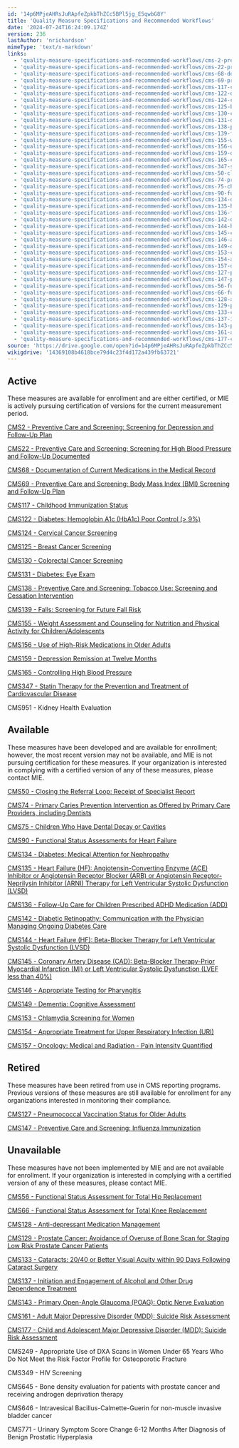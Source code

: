 ```yaml
---
id: '14p6MPjeAHRsJuRApfeZpkbThZCc5BPl5jg_E5qwbG8Y'
title: 'Quality Measure Specifications and Recommended Workflows'
date: '2024-07-24T16:24:09.174Z'
version: 236
lastAuthor: 'nrichardson'
mimeType: 'text/x-markdown'
links:
  - 'quality-measure-specifications-and-recommended-workflows/cms-2-preventive-care-and-screening-screening-for-depression-and-follow-up-plan-workflow.md'
  - 'quality-measure-specifications-and-recommended-workflows/cms-22-preventive-care-and-screening-screening-for-high-blood-pressure-and-follow-up-documented.md'
  - 'quality-measure-specifications-and-recommended-workflows/cms-68-documentation-of-current-medications-in-the-medical-record.md'
  - 'quality-measure-specifications-and-recommended-workflows/cms-69-preventive-care-and-screening-body-mass-index-bmi-screening-and-follow-up-plan.md'
  - 'quality-measure-specifications-and-recommended-workflows/cms-117-childhood-immunization-status.md'
  - 'quality-measure-specifications-and-recommended-workflows/cms-122-diabetes-hemoglobin-a1c-hba1c-poor-control-greater9.md'
  - 'quality-measure-specifications-and-recommended-workflows/cms-124-cervical-cancer-screening.md'
  - 'quality-measure-specifications-and-recommended-workflows/cms-125-breast-cancer-screening.md'
  - 'quality-measure-specifications-and-recommended-workflows/cms-130-colorectal-cancer-screening.md'
  - 'quality-measure-specifications-and-recommended-workflows/cms-131-diabetes-eye-exam.md'
  - 'quality-measure-specifications-and-recommended-workflows/cms-138-preventive-care-and-screening-tobacco-use-screening-and-cessation-intervention.md'
  - 'quality-measure-specifications-and-recommended-workflows/cms-139-falls-screening-for-future-fall-risk.md'
  - 'quality-measure-specifications-and-recommended-workflows/cms-155-weight-assessment-and-counseling-for-nutrition-and-physical-activity-for-children-and-adolescents.md'
  - 'quality-measure-specifications-and-recommended-workflows/cms-156-use-of-high-risk-medications-in-the-elderly.md'
  - 'quality-measure-specifications-and-recommended-workflows/cms-159-depression-remission-at-twelve-months.md'
  - 'quality-measure-specifications-and-recommended-workflows/cms-165-controlling-high-blood-pressure.md'
  - 'quality-measure-specifications-and-recommended-workflows/cms-347-statin-therapy-for-the-prevention-and-treatment-of-cardiovascular-disease.md'
  - 'quality-measure-specifications-and-recommended-workflows/cms-50-closing-the-referral-loop-receipt-of-specialist-report.md'
  - 'quality-measure-specifications-and-recommended-workflows/cms-74-primary-caries-prevention-intervention-as-offered-by-primary-care-providers-including-dentists.md'
  - 'quality-measure-specifications-and-recommended-workflows/cms-75-children-who-have-dental-decay-or-cavities.md'
  - 'quality-measure-specifications-and-recommended-workflows/cms-90-functional-status-assessments-for-congestive-heart-failure.md'
  - 'quality-measure-specifications-and-recommended-workflows/cms-134-diabetes-medical-attention-for-nephropathy.md'
  - 'quality-measure-specifications-and-recommended-workflows/cms-135-heart-failure-hf-angiotensin-converting-enzyme-ace-inhibitor-or-angiotensin-receptor-blocker-arb-therapy-for-left-ventricular-systolic-dysfunction-lvsd.md'
  - 'quality-measure-specifications-and-recommended-workflows/cms-136-follow-up-care-for-children-prescribed-adhd-medication-add.md'
  - 'quality-measure-specifications-and-recommended-workflows/cms-142-diabetic-retinopathy-communication-with-the-physician-managing-ongoing-diabetes-care.md'
  - 'quality-measure-specifications-and-recommended-workflows/cms-144-heart-failure-hf-beta-blocker-therapy-for-left-ventricular-systolic-dysfunction-lvsd.md'
  - 'quality-measure-specifications-and-recommended-workflows/cms-145-coronary-artery-disease-cad-beta-blocker-therapy-prior-myocardial-infarction-mi-or-left-ventricular-systolic-dysfunction-lvef-less40.md'
  - 'quality-measure-specifications-and-recommended-workflows/cms-146-appropriate-testing-for-children-with-pharyngitis.md'
  - 'quality-measure-specifications-and-recommended-workflows/cms-149-dementia-cognitive-assessment.md'
  - 'quality-measure-specifications-and-recommended-workflows/cms-153-chlamydia-screening-for-women.md'
  - 'quality-measure-specifications-and-recommended-workflows/cms-154-appropriate-treatment-for-children-with-upper-respiratory-infection-uri.md'
  - 'quality-measure-specifications-and-recommended-workflows/cms-157-oncology-medical-and-radiation-pain-intensity-quantified.md'
  - 'quality-measure-specifications-and-recommended-workflows/cms-127-pneumococcal-vaccination-status-for-older-adults.md'
  - 'quality-measure-specifications-and-recommended-workflows/cms-147-preventive-care-and-screening-influenza-immunization.md'
  - 'quality-measure-specifications-and-recommended-workflows/cms-56-functional-status-assessment-for-total-hip-replacement.md'
  - 'quality-measure-specifications-and-recommended-workflows/cms-66-functional-status-assessment-for-total-knee-replacement.md'
  - 'quality-measure-specifications-and-recommended-workflows/cms-128-anti-depressant-medication-management.md'
  - 'quality-measure-specifications-and-recommended-workflows/cms-129-prostate-cancer-avoidance-of-overuse-of-bone-scan-for-staging-low-risk-prostate-cancer-patients.md'
  - 'quality-measure-specifications-and-recommended-workflows/cms-133-cataracts-20-40-or-better-visual-acuity-within-90-days-following-cataract-surgery.md'
  - 'quality-measure-specifications-and-recommended-workflows/cms-137-initiation-and-engagement-of-alcohol-and-other-drug-dependence-treatment.md'
  - 'quality-measure-specifications-and-recommended-workflows/cms-143-primary-open-angle-glaucoma-poag-optic-nerve-evaluation.md'
  - 'quality-measure-specifications-and-recommended-workflows/cms-161-adult-major-depressive-disorder-mdd-suicide-risk-assessment.md'
  - 'quality-measure-specifications-and-recommended-workflows/cms-177-child-and-adolescent-major-depressive-disorder-mdd-suicide-risk-assessment.md'
source: 'https://drive.google.com/open?id=14p6MPjeAHRsJuRApfeZpkbThZCc5BPl5jg_E5qwbG8Y'
wikigdrive: '14369108b4618bce79d4c23f4d172a439fb63721'
---
```

## Active

These measures are available for enrollment and are either certified, or MIE is actively pursuing certification of versions for the current measurement period.

[CMS2 - Preventive Care and Screening: Screening for Depression and Follow-Up Plan](quality-measure-specifications-and-recommended-workflows/cms-2-preventive-care-and-screening-screening-for-depression-and-follow-up-plan-workflow.md)

[CMS22 - Preventive Care and Screening: Screening for High Blood Pressure and Follow-Up Documented](quality-measure-specifications-and-recommended-workflows/cms-22-preventive-care-and-screening-screening-for-high-blood-pressure-and-follow-up-documented.md)

[CMS68 - Documentation of Current Medications in the Medical Record](quality-measure-specifications-and-recommended-workflows/cms-68-documentation-of-current-medications-in-the-medical-record.md)

[CMS69 - Preventive Care and Screening: Body Mass Index (BMI) Screening and Follow-Up Plan](quality-measure-specifications-and-recommended-workflows/cms-69-preventive-care-and-screening-body-mass-index-bmi-screening-and-follow-up-plan.md)

[CMS117 - Childhood Immunization Status](quality-measure-specifications-and-recommended-workflows/cms-117-childhood-immunization-status.md)

[CMS122 - Diabetes: Hemoglobin A1c (HbA1c) Poor Control (> 9%)](quality-measure-specifications-and-recommended-workflows/cms-122-diabetes-hemoglobin-a1c-hba1c-poor-control-greater9.md)

[CMS124 - Cervical Cancer Screening](quality-measure-specifications-and-recommended-workflows/cms-124-cervical-cancer-screening.md)

[CMS125 - Breast Cancer Screening](quality-measure-specifications-and-recommended-workflows/cms-125-breast-cancer-screening.md)

[CMS130 - Colorectal Cancer Screening](quality-measure-specifications-and-recommended-workflows/cms-130-colorectal-cancer-screening.md)

[CMS131 - Diabetes: Eye Exam](quality-measure-specifications-and-recommended-workflows/cms-131-diabetes-eye-exam.md)

[CMS138 - Preventive Care and Screening: Tobacco Use: Screening and Cessation Intervention](quality-measure-specifications-and-recommended-workflows/cms-138-preventive-care-and-screening-tobacco-use-screening-and-cessation-intervention.md)

[CMS139 - Falls: Screening for Future Fall Risk](quality-measure-specifications-and-recommended-workflows/cms-139-falls-screening-for-future-fall-risk.md)

[CMS155 - Weight Assessment and Counseling for Nutrition and Physical Activity for Children/Adolescents](quality-measure-specifications-and-recommended-workflows/cms-155-weight-assessment-and-counseling-for-nutrition-and-physical-activity-for-children-and-adolescents.md)

[CMS156 - Use of High-Risk Medications in Older Adults](quality-measure-specifications-and-recommended-workflows/cms-156-use-of-high-risk-medications-in-the-elderly.md)

[CMS159 - Depression Remission at Twelve Months](quality-measure-specifications-and-recommended-workflows/cms-159-depression-remission-at-twelve-months.md#denominator-exclusions)

[CMS165 - Controlling High Blood Pressure](quality-measure-specifications-and-recommended-workflows/cms-165-controlling-high-blood-pressure.md)

[CMS347 - Statin Therapy for the Prevention and Treatment of Cardiovascular Disease](quality-measure-specifications-and-recommended-workflows/cms-347-statin-therapy-for-the-prevention-and-treatment-of-cardiovascular-disease.md)

CMS951 - Kidney Health Evaluation

## Available

These measures have been developed and are available for enrollment; however, the most recent version may not be available, and MIE is not pursuing certification for these measures.  If your organization is interested in complying with a certified version of any of these measures, please contact MIE.

[CMS50 - Closing the Referral Loop: Receipt of Specialist Report](quality-measure-specifications-and-recommended-workflows/cms-50-closing-the-referral-loop-receipt-of-specialist-report.md)

[CMS74 - Primary Caries Prevention Intervention as Offered by Primary Care Providers, including Dentists](quality-measure-specifications-and-recommended-workflows/cms-74-primary-caries-prevention-intervention-as-offered-by-primary-care-providers-including-dentists.md)

[CMS75 - Children Who Have Dental Decay or Cavities](quality-measure-specifications-and-recommended-workflows/cms-75-children-who-have-dental-decay-or-cavities.md)

[CMS90 - Functional Status Assessments for Heart Failure](quality-measure-specifications-and-recommended-workflows/cms-90-functional-status-assessments-for-congestive-heart-failure.md)

[CMS134 - Diabetes: Medical Attention for Nephropathy](quality-measure-specifications-and-recommended-workflows/cms-134-diabetes-medical-attention-for-nephropathy.md)

[CMS135 - Heart Failure (HF): Angiotensin-Converting Enzyme (ACE) Inhibitor or Angiotensin Receptor Blocker (ARB) or Angiotensin Receptor-Neprilysin Inhibitor (ARNI) Therapy for Left Ventricular Systolic Dysfunction (LVSD)](quality-measure-specifications-and-recommended-workflows/cms-135-heart-failure-hf-angiotensin-converting-enzyme-ace-inhibitor-or-angiotensin-receptor-blocker-arb-therapy-for-left-ventricular-systolic-dysfunction-lvsd.md)

[CMS136 - Follow-Up Care for Children Prescribed ADHD Medication (ADD)](quality-measure-specifications-and-recommended-workflows/cms-136-follow-up-care-for-children-prescribed-adhd-medication-add.md)

[CMS142 - Diabetic Retinopathy: Communication with the Physician Managing Ongoing Diabetes Care](quality-measure-specifications-and-recommended-workflows/cms-142-diabetic-retinopathy-communication-with-the-physician-managing-ongoing-diabetes-care.md)

[CMS144 - Heart Failure (HF): Beta-Blocker Therapy for Left Ventricular Systolic Dysfunction (LVSD)](quality-measure-specifications-and-recommended-workflows/cms-144-heart-failure-hf-beta-blocker-therapy-for-left-ventricular-systolic-dysfunction-lvsd.md)

[CMS145 - Coronary Artery Disease (CAD): Beta-Blocker Therapy-Prior Myocardial Infarction (MI) or Left Ventricular Systolic Dysfunction (LVEF less than 40%)](quality-measure-specifications-and-recommended-workflows/cms-145-coronary-artery-disease-cad-beta-blocker-therapy-prior-myocardial-infarction-mi-or-left-ventricular-systolic-dysfunction-lvef-less40.md)

[CMS146 - Appropriate Testing for Pharyngitis](quality-measure-specifications-and-recommended-workflows/cms-146-appropriate-testing-for-children-with-pharyngitis.md)

[CMS149 - Dementia: Cognitive Assessment](quality-measure-specifications-and-recommended-workflows/cms-149-dementia-cognitive-assessment.md)

[CMS153 - Chlamydia Screening for Women](quality-measure-specifications-and-recommended-workflows/cms-153-chlamydia-screening-for-women.md)

[CMS154 - Appropriate Treatment for Upper Respiratory Infection (URI)](quality-measure-specifications-and-recommended-workflows/cms-154-appropriate-treatment-for-children-with-upper-respiratory-infection-uri.md)

[CMS157 - Oncology: Medical and Radiation - Pain Intensity Quantified](quality-measure-specifications-and-recommended-workflows/cms-157-oncology-medical-and-radiation-pain-intensity-quantified.md)

## Retired

These measures have been retired from use in CMS reporting programs.  Previous versions of these measures are still available for enrollment for any organizations interested in monitoring their compliance.

[CMS127 - Pneumococcal Vaccination Status for Older Adults](quality-measure-specifications-and-recommended-workflows/cms-127-pneumococcal-vaccination-status-for-older-adults.md)

[CMS147 - Preventive Care and Screening: Influenza Immunization](quality-measure-specifications-and-recommended-workflows/cms-147-preventive-care-and-screening-influenza-immunization.md)

## Unavailable

These measures have not been implemented by MIE and are not available for enrollment.   If your organization is interested in complying with a certified version of any of these measures, please contact MIE.

[CMS56 - Functional Status Assessment for Total Hip Replacement](quality-measure-specifications-and-recommended-workflows/cms-56-functional-status-assessment-for-total-hip-replacement.md)

[CMS66 - Functional Status Assessment for Total Knee Replacement](quality-measure-specifications-and-recommended-workflows/cms-66-functional-status-assessment-for-total-knee-replacement.md)

[CMS128 - Anti-depressant Medication Management](quality-measure-specifications-and-recommended-workflows/cms-128-anti-depressant-medication-management.md)

[CMS129 - Prostate Cancer: Avoidance of Overuse of Bone Scan for Staging Low Risk Prostate Cancer Patients](quality-measure-specifications-and-recommended-workflows/cms-129-prostate-cancer-avoidance-of-overuse-of-bone-scan-for-staging-low-risk-prostate-cancer-patients.md)

[CMS133 - Cataracts: 20/40 or Better Visual Acuity within 90 Days Following Cataract Surgery](quality-measure-specifications-and-recommended-workflows/cms-133-cataracts-20-40-or-better-visual-acuity-within-90-days-following-cataract-surgery.md)

[CMS137 - Initiation and Engagement of Alcohol and Other Drug Dependence Treatment](quality-measure-specifications-and-recommended-workflows/cms-137-initiation-and-engagement-of-alcohol-and-other-drug-dependence-treatment.md)

[CMS143 - Primary Open-Angle Glaucoma (POAG): Optic Nerve Evaluation](quality-measure-specifications-and-recommended-workflows/cms-143-primary-open-angle-glaucoma-poag-optic-nerve-evaluation.md)

[CMS161 - Adult Major Depressive Disorder (MDD): Suicide Risk Assessment](quality-measure-specifications-and-recommended-workflows/cms-161-adult-major-depressive-disorder-mdd-suicide-risk-assessment.md)

[CMS177 - Child and Adolescent Major Depressive Disorder (MDD): Suicide Risk Assessment](quality-measure-specifications-and-recommended-workflows/cms-177-child-and-adolescent-major-depressive-disorder-mdd-suicide-risk-assessment.md)

CMS249 - Appropriate Use of DXA Scans in Women Under 65 Years Who Do Not Meet the Risk Factor Profile for Osteoporotic Fracture

CMS349 - HIV Screening

CMS645 - Bone density evaluation for patients with prostate cancer and receiving androgen deprivation therapy

CMS646 - Intravesical Bacillus-Calmette-Guerin for non-muscle invasive bladder cancer

CMS771 - Urinary Symptom Score Change 6-12 Months After Diagnosis of Benign Prostatic Hyperplasia
